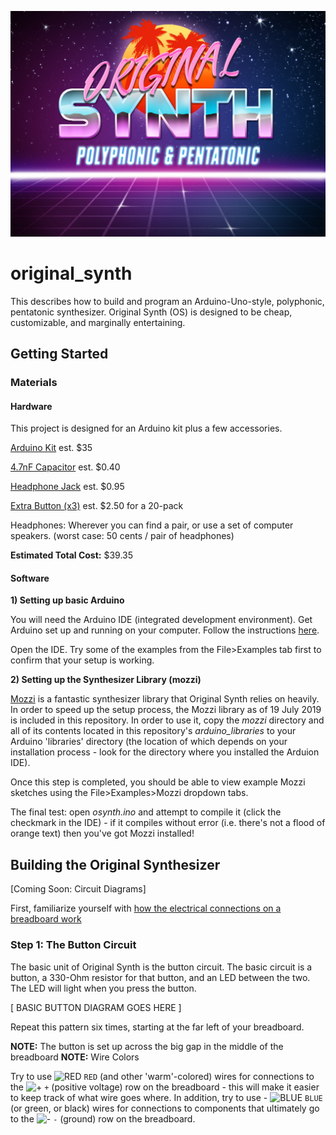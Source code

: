 ![alt-text][logo]

[logo]: https://github.com/smanizad/original_synth/raw/master/images/os.jpg "O R I G I N A L  S Y N T H"
# original_synth
This describes how to build and program an Arduino-Uno-style, polyphonic, pentatonic synthesizer.
Original Synth (OS) is designed to be cheap, customizable, and marginally entertaining.

## Getting Started

### Materials
#### Hardware
This project is designed for an Arduino kit plus a few accessories.

[Arduino Kit](https://www.amazon.com/ELEGOO-Project-Starter-Tutorial-Arduino/dp/B01D8KOZF4/ref=sr_1_3?keywords=elegoo+uno&qid=1563512117&s=gateway&sr=8-3) est. $35

[4.7nF Capacitor](https://www.galco.com/buy/NTE-Electronics/90310?source=googleshopping&utm_source=adwords&utm_campaign=&gclid=CjwKCAjwscDpBRBnEiwAnQ0HQP8t1jy9nY558hPhLuSPOiITvfzZlcQIXhWJYI10von2RAwYybtaGBoCgN8QAvD_BwE) est. $0.40

[Headphone Jack](https://www.adafruit.com/product/1699?gclid=CjwKCAjwscDpBRBnEiwAnQ0HQINPtg1ovczWfjwz1BZe1U7T3z_T7ydyzV1FaG56_17qFj11vlpcexoCIF8QAvD_BwE) est. $0.95


[Extra Button (x3)](https://www.adafruit.com/product/367?gclid=CjwKCAjwscDpBRBnEiwAnQ0HQFElpXXEmNPYQjYdngeUivREq31oZZNDCo4f8serohdGnUnrt-cUrBoChywQAvD_BwE)  est. $2.50 for a 20-pack

Headphones: Wherever you can find a pair, or use a set of computer speakers.  (worst case: 50 cents / pair of headphones)

**Estimated Total Cost:** $39.35


#### Software

**1) Setting up basic Arduino**

You will need the Arduino IDE (integrated development environment).
Get Arduino set up and running on your computer. Follow the instructions [here](https://www.arduino.cc/en/Guide/HomePage).

Open the IDE. Try some of the examples from the File>Examples tab first to confirm that your setup is working.

**2) Setting up the Synthesizer Library (mozzi)**

[Mozzi](https://sensorium.github.io/Mozzi/) is a fantastic synthesizer library that Original Synth relies on heavily.
In order to speed up the setup process, the Mozzi library as of 19 July 2019 is included in this repository. In order to use it, copy the *mozzi* directory and all of its contents located in this repository's *arduino_libraries* to your Arduino 'libraries' directory (the location of which depends on your installation process - look for the directory where you installed the Arduion IDE).

Once this step is completed, you should be able to view example Mozzi sketches using the File>Examples>Mozzi dropdown tabs.

The final test: open *osynth.ino* and attempt to compile it (click the checkmark in the IDE) - if it compiles without error (i.e. there's not a flood of orange text) then you've got Mozzi installed!


## Building the Original Synthesizer

[Coming Soon: Circuit Diagrams]

First, familiarize yourself with [how the electrical connections on a breadboard work](http://wiring.org.co/learning/tutorials/breadboard/)

### Step 1: The Button Circuit



The basic unit of Original Synth is the button circuit. The basic circuit is a button, a 330-Ohm resistor for that button, and an LED between the two. The LED will light when you press the button.

[ BASIC BUTTON DIAGRAM GOES HERE ]

Repeat this pattern six times, starting at the far left of your breadboard.

**NOTE:** The button is set up across the big gap in the middle of the breadboard
**NOTE:** Wire Colors

Try to use ![RED](https://placehold.it/15/f03c15/000000?text=+) `RED` (and other 'warm'-colored) wires for connections to the  ![+](https://placehold.it/15/f03c15/000000?text=+) `+` (positive voltage) row on the breadboard - this will make it easier to keep track of what wire goes where. In addition, try to use - ![BLUE](https://placehold.it/15/1589F0/000000?text=+) `BLUE` (or green, or black) wires for connections to components that ultimately go to the ![-](https://placehold.it/15/1589F0/000000?text=+) `-` (ground) row on the breadboard.
